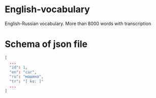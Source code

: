 # English-vocabulary
English-Russian vocabulary. More than 8000 words with transcription

# Schema of json file
```json
[
  ...
  "id": 1,
  "en": "car",
  "ru": "машина",
  "tr": "[ kɑ: ]"
  ...
]
```
